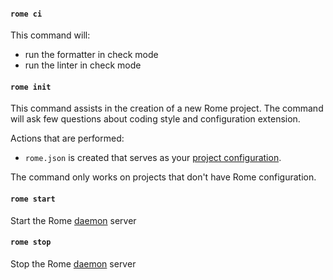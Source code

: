 
#### `rome ci`

This command will:

- run the formatter in check mode
- run the linter in check mode


#### `rome init`

This command assists in the creation of a new Rome project. The command will
ask few questions about coding style and configuration extension.

Actions that are performed:

 - `rome.json` is created that serves as your [project configuration](#project-configuration).

The command only works on projects that don't have Rome configuration.

#### `rome start`

Start the Rome [daemon](#daemon) server

#### `rome stop`

Stop the Rome [daemon](#deamon) server
